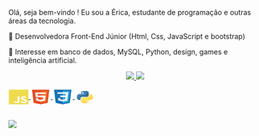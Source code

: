 Olá, seja bem-vindo ! Eu sou a Érica, estudante de programação e outras áreas da tecnologia.

🧠 Desenvolvedora Front-End Júnior (Html, Css, JavaScript e bootstrap)

  🧐 Interesse em banco de dados, MySQL, Python, design, games e inteligência artificial.

<div align="center">

  <a href="https://github.com/ericacastellob">
  <img height="180em" src="https://github-readme-stats.vercel.app/api?username=ericacastellob&show_icons=true&theme=radical&include_all_commits=true&count_private=true"/>
  <img height="180em" src="https://github-readme-stats.vercel.app/api/top-langs/?username=ericacastellob&layout=compact&langs_count=7&theme=radical"/>
  
</div>

<div style="display: inline_block"><br>

  <img align="center" alt="Rafa-Js" height="30" width="40" src="https://raw.githubusercontent.com/devicons/devicon/master/icons/javascript/javascript-plain.svg">
  <img align="center" alt="Rafa-HTML" height="30" width="40" src="https://raw.githubusercontent.com/devicons/devicon/master/icons/html5/html5-original.svg">
  <img align="center" alt="Rafa-CSS" height="30" width="40" src="https://raw.githubusercontent.com/devicons/devicon/master/icons/css3/css3-original.svg">
  <img align="center" alt="Rafa-Python" height="30" width="40" src="https://raw.githubusercontent.com/devicons/devicon/master/icons/python/python-original.svg">
 
</div>

<br>

<div> 
 
  <a href="https://www.linkedin.com/in/ericacastellobranco/" target="_blank"><img src="https://img.shields.io/badge/-LinkedIn-%230077B5?style=for-the-badge&logo=linkedin&logoColor=white" target="_blank"></a> 
 
</div>
